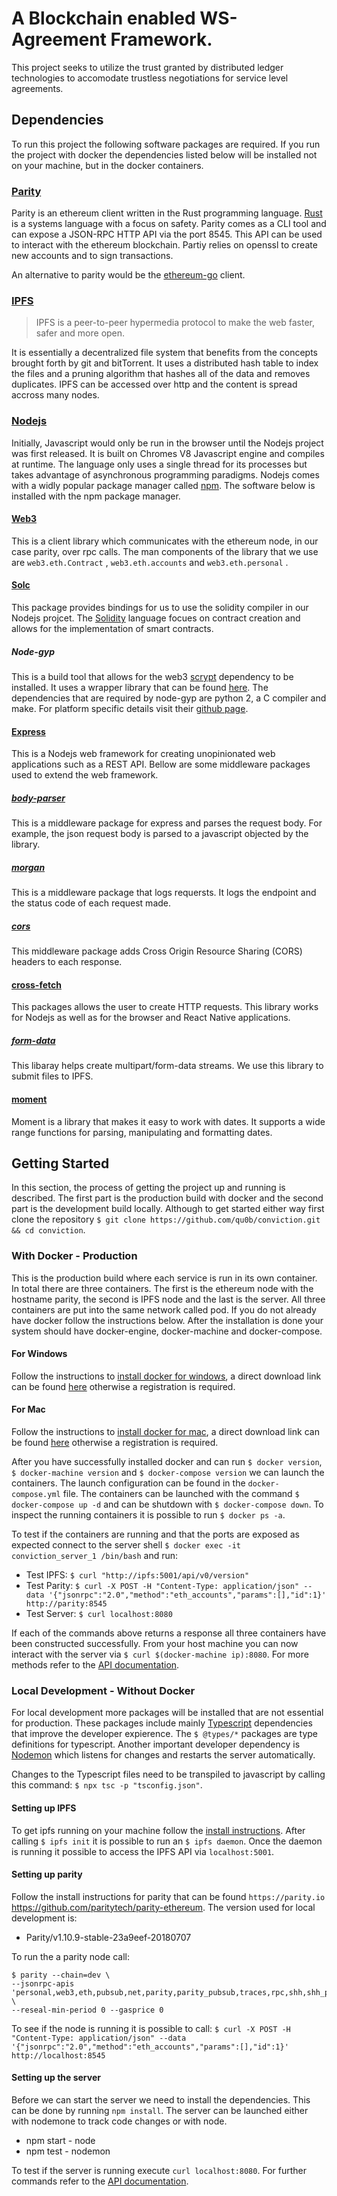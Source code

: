 # A Blockchain enabled WS-Agreement Framework. 

This project seeks to utilize the trust granted by distributed ledger technologies to accomodate trustless negotiations for service level agreements.

## Dependencies

To run this project the following software packages are required. If you run the project with docker the dependencies listed below will be installed not on your machine, but in the docker containers.

### [Parity](https://wiki.parity.io/Parity-Ethereum)
Parity is an ethereum client written in the Rust programming language. [Rust](https://www.rust-lang.org/) is a systems language with a focus on safety. Parity comes as a CLI tool and can expose a JSON-RPC HTTP API via the port 8545. This API can be used to interact with the ethereum blockchain. Partiy relies on openssl to create new accounts and to sign transactions.

An alternative to parity would be the [ethereum-go](https://geth.ethereum.org/) client.

### [IPFS](https://ipfs.io)

> IPFS is a peer-to-peer hypermedia protocol to make the web faster, safer and more open. 

It is essentially a decentralized file system that benefits from the concepts brought forth by git and bitTorrent. It uses a distributed hash table to index the files and a pruning algorithm that hashes all of the data and removes duplicates. IPFS can be accessed over http and the content is spread accross many nodes.

### [Nodejs](https://nodejs.org)

Initially, Javascript would only be run in the browser until the Nodejs project was first released. It is built on Chromes V8 Javascript engine and compiles at runtime. The language only uses a single thread for its processes but takes advantage of asynchronous programming paradigms. Nodejs comes with a widly popular package manager called [npm](https://www.npmjs.com/). The software below is installed with the npm package manager.

#### [Web3](https://web3js.readthedocs.io/en/1.0/getting-started.html)
This is a client library which communicates with the ethereum node, in our case parity, over rpc calls. The man components of the library that we use are `web3.eth.Contract` , `web3.eth.accounts`  and `web3.eth.personal` .

#### [Solc](https://github.com/ethereum/solc-js)
This package provides bindings for us to use the solidity compiler in our Nodejs projcet. The [Solidity](https://solidity.readthedocs.io/en/develop/) language focues on contract creation and allows for the implementation of smart contracts.

##### Node-gyp
This is a build tool that allows for the web3 [scrypt](https://www.tarsnap.com/scrypt.html) dependency to be installed. It uses a wrapper library that can be found [here](https://www.npmjs.com/package/scrypt). The dependencies that are required by node-gyp are python 2, a C compiler and make. For platform specific details visit their [github page](https://github.com/nodejs/node-gyp).

#### [Express](https://expressjs.com/)
This is a Nodejs web framework for creating unopinionated web applications such as a REST API. Bellow are some middleware packages used to extend the web framework.

##### [body-parser](https://www.npmjs.com/package/body-parser)
This is a middleware package for express and parses the request body. For example, the json request body is parsed to a javascript objected by the library.

##### [morgan](https://www.npmjs.com/package/morgan)
This is a middleware package that logs requersts. It logs the endpoint and the status code of each request made.

##### [cors](https://www.npmjs.com/package/cors)
This middleware package adds Cross Origin Resource Sharing (CORS) headers to each response.

#### [cross-fetch](https://www.npmjs.com/package/cross-fetch)
This packages allows the user to create HTTP requests. This library works for Nodejs as well as for the browser and React Native applications.

##### [form-data](https://www.npmjs.com/package/form-data)
This libaray helps create multipart/form-data streams. We use this library to submit files to IPFS.

#### [moment](https://www.npmjs.com/package/moment)
Moment is a library that makes it easy to work with dates. It supports a wide range functions for parsing, manipulating and formatting dates.

## Getting Started
In this section, the process of getting the project up and running is described. The first part is the production build with docker and the second part is the development build locally. Although to get started either way first clone the repository `$ git clone https://github.com/qu0b/conviction.git && cd conviction`.

### With Docker - Production
This is the production build where each service is run in its own container. In total there are three containers. The first is the ethereum node with the hostname parity, the second is IPFS node and the last is the server. All three containers are put into the same network called pod. If you do not already have docker follow the instructions below. After the installation is done your system should have docker-engine, docker-machine and docker-compose.

#### For Windows
Follow the instructions to [install docker for windows](https://docs.docker.com/docker-for-windows/install/), a direct download link can be found [here](https://download.docker.com/win/stable/Docker%20for%20Windows%20Installer.exe) otherwise a registration is required.

#### For Mac
Follow the instructions to [install docker for mac](https://docs.docker.com/docker-for-mac/install/), a direct download link can be found [here](https://download.docker.com/mac/edge/Docker.dmg) otherwise a registration is required.


After you have successfully installed docker and can run `$ docker version`, `$ docker-machine version` and `$ docker-compose version` we can launch the containers. The launch configuration can be found in the `docker-compose.yml` file. The containers can be launched with the command `$ docker-compose up -d` and can be shutdown with `$ docker-compose down`. To inspect the running containers it is possible to run `$ docker ps -a`. 

To test if the containers are running and that the ports are exposed as expected connect to the server shell 
`$ docker exec -it conviction_server_1 /bin/bash` 
and run:

* Test IPFS: `$ curl "http://ipfs:5001/api/v0/version"`
* Test Parity: `$ curl -X POST -H "Content-Type: application/json" --data '{"jsonrpc":"2.0","method":"eth_accounts","params":[],"id":1}' http://parity:8545`
* Test Server: `$ curl localhost:8080`

If each of the commands above returns a response all three containers have been constructed successfully. From your host machine you can now interact with the server via `$ curl $(docker-machine ip):8080`. For more methods refer to the [API documentation](https://documenter.getpostman.com/view/506234/RWaKU9XG#0ee83dff-4923-4ca3-9e30-f28491ff7a4a).


### Local Development - Without Docker

For local development more packages will be installed that are not essential for production. These packages include mainly [Typescript](https://www.typescriptlang.org/) dependencies that improve the developer expierence. The `$ @types/*` packages are type definitions for typescript. Another important developer dependency is [Nodemon](https://www.npmjs.com/package/nodemon) which listens for changes and restarts the server automatically.

Changes to the Typescript files need to be transpiled to javascript by calling this command: 
`$ npx tsc -p "tsconfig.json"`.

#### Setting up IPFS
To get ipfs running on your machine follow the [install instructions](https://docs.ipfs.io/introduction/install/). After calling `$ ipfs init` it is possible to run an `$ ipfs daemon`. Once the daemon is running it possible to access the IPFS API via `localhost:5001`.

#### Setting up parity

Follow the install instructions for parity that can be found `https://parity.io` https://github.com/paritytech/parity-ethereum. The version used for local development is:
* Parity/v1.10.9-stable-23a9eef-20180707

To run the a parity node call:
```
$ parity --chain=dev \ 
--jsonrpc-apis 'personal,web3,eth,pubsub,net,parity,parity_pubsub,traces,rpc,shh,shh_pubsub' \
--reseal-min-period 0 --gasprice 0
``` 

To see if the node is running it is possible to call:
`$ curl -X POST -H "Content-Type: application/json" --data '{"jsonrpc":"2.0","method":"eth_accounts","params":[],"id":1}' http://localhost:8545`

#### Setting up the server

Before we can start the server we need to install the dependencies. This can be done by running `npm install`. The server can be launched either with nodemone to track code changes or with node.

* npm start - node
* npm test - nodemon

To test if the server is running execute `curl localhost:8080`. For further commands refer to the [API documentation](https://documenter.getpostman.com/view/506234/RWaKU9XG#0ee83dff-4923-4ca3-9e30-f28491ff7a4a).




